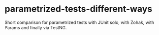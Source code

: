 parametrized-tests-different-ways
=================================

Short comparison for parametrized tests with JUnit solo, with Zohak, with Params and finally via TestNG.